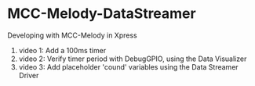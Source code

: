 # MCC-Melody-DataStreamer
Developing with MCC-Melody in Xpress

1) video 1: Add a 100ms timer
2) video 2: Verify timer period with DebugGPIO, using the Data Visualizer
3) video 3: Add placeholder 'cound' variables using the Data Streamer Driver 
